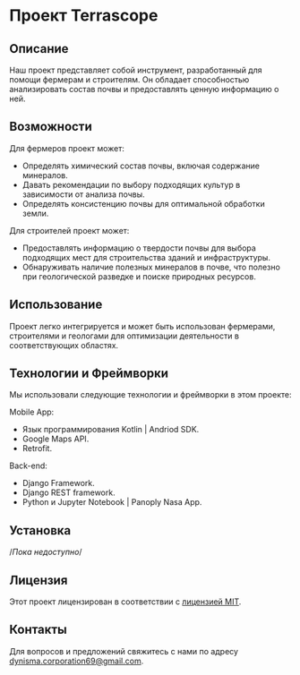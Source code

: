 # Проект Terrascope

## Описание
Наш проект представляет собой инструмент, разработанный для помощи фермерам и строителям. Он обладает способностью анализировать состав почвы и предоставлять ценную информацию о ней.

## Возможности
Для фермеров проект может:
- Определять химический состав почвы, включая содержание минералов.
- Давать рекомендации по выбору подходящих культур в зависимости от анализа почвы.
- Определять консистенцию почвы для оптимальной обработки земли.

Для строителей проект может:
- Предоставлять информацию о твердости почвы для выбора подходящих мест для строительства зданий и инфраструктуры.
- Обнаруживать наличие полезных минералов в почве, что полезно при геологической разведке и поиске природных ресурсов.

## Использование
Проект легко интегрируется и может быть использован фермерами, строителями и геологами для оптимизации деятельности в соответствующих областях.

## Технологии и Фреймворки
Мы использовали следующие технологии и фреймворки в этом проекте:

Mobile App:
- Язык программирования Kotlin | Andriod SDK.
- Google Maps API.
- Retrofit.

Back-end:
- Django Framework.
- Django REST framework.
- Python и Jupyter Notebook | Panoply Nasa App.

## Установка
/*Пока недоступно*/

## Лицензия
Этот проект лицензирован в соответствии с [лицензией MIT](LICENSE).

## Контакты
Для вопросов и предложений свяжитесь с нами по адресу dynisma.corporation69@gmail.com.
